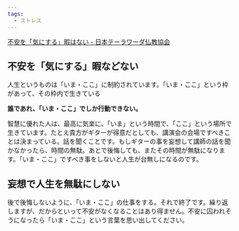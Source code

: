 ```yaml
---
tags:
  - ストレス
---
```

[不安を「気にする」暇はない - 日本テーラワーダ仏教協会](https://j-theravada.com/dhamma/chienotobira/tobira044/)

## 不安を「気にする」暇などない

人生というものは「いま・ここ」に制約されています。「いま・ここ」という枠があって、その枠内で生きている

**誰であれ、「いま・ここ」でしか行動できない。**

智慧に優れた人は、最高に気楽に、「いま」という時間で、「ここ」という場所で生きています。たとえ貴方がギターが得意だとしても、講演会の会場ですべきことは決まっている。話を聞くことです。もしギターの事を妄想して講師の話を聞かなかったら、時間の無駄。あとで後悔しても、またその時間が無駄になります。「いま・ここ」ですべき事をしないと人生が台無しになるのです。

## 妄想で人生を無駄にしない

後で後悔しないように、「いま・ここ」の仕事をする。それで終了です。繰り返しますが、だからといって不安がなくなることはあり得ません。不安に囚われそうになったら「いま・ここ」という言葉を思い出してください。
